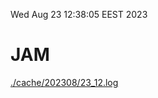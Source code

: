 Wed Aug 23 12:38:05 EEST 2023
# JAM
<a href='./cache/202308/23_12.log'>./cache/202308/23_12.log</a>

